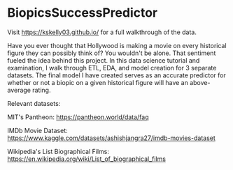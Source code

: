 # BiopicsSuccessPredictor
Visit https://kskelly03.github.io/ for a full walkthrough of the data.

Have you ever thought that Hollywood is making a movie on every historical figure they can possibly think of? You wouldn't be alone. That sentiment fueled the idea behind this project. In this data science tutorial and examination, I walk through ETL, EDA, and model creation for 3 separate datasets. The final model I have created serves as an accurate predictor for whether or not a biopic on a given historical figure will have an above-average rating. 


Relevant datasets: 

MIT's Pantheon: https://pantheon.world/data/faq

IMDb Movie Dataset: https://www.kaggle.com/datasets/ashishjangra27/imdb-movies-dataset

Wikipedia's List Biographical Films: https://en.wikipedia.org/wiki/List_of_biographical_films
